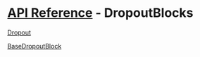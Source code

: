 # [API Reference](../API.md) - DropoutBlocks

[Dropout](DropoutBlocks/Dropout.md)

[BaseDropoutBlock](DropoutBlocks/BaseDropoutBlock.md)
